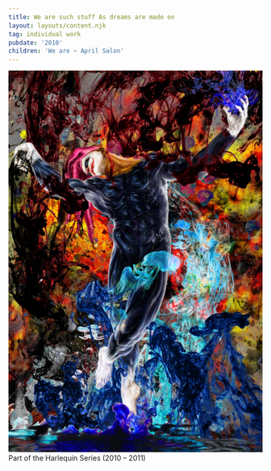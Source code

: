 ```yaml
---
title: We are such stuff As dreams are made on
layout: layouts/content.njk
tag: individual work
pubdate: '2010'
children: 'We are ~ April Salon'
---
```

![We are such stuff As dreams are made on, 2010, Archival print on Hahnemuhle paper, 182 x 121 cm ](/static/img/ali-akbar-mehta_harlequin-series-we-are-such-stuff-as-dreams-are-made-on-2010-182-x-121-cm-archival-print-on-hahnemuhle-paper-2010.jpg)
Part of the Harlequin Series (2010 – 2011)
